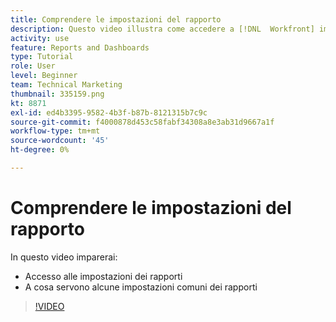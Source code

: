 ```yaml
---
title: Comprendere le impostazioni del rapporto
description: Questo video illustra come accedere a [!DNL  Workfront] impostazioni del report e per quali scopi vengono utilizzate alcune impostazioni comuni del report.
activity: use
feature: Reports and Dashboards
type: Tutorial
role: User
level: Beginner
team: Technical Marketing
thumbnail: 335159.png
kt: 8871
exl-id: ed4b3395-9582-4b3f-b87b-8121315b7c9c
source-git-commit: f4000878d453c58fabf34308a8e3ab31d9667a1f
workflow-type: tm+mt
source-wordcount: '45'
ht-degree: 0%

---
```


# Comprendere le impostazioni del rapporto

In questo video imparerai:

* Accesso alle impostazioni dei rapporti
* A cosa servono alcune impostazioni comuni dei rapporti

>[!VIDEO](https://video.tv.adobe.com/v/335159/?quality=12)
